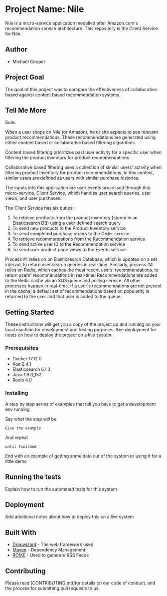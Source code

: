 # Project Name: Nile

Nile is a micro-service application modelled after Amazon.com's recommendation service architecture. This repository is the Client Service for Nile. 

## Author
* Michael Cooper

## Project Goal

The goal of this project was to compare the effectiveness of collaborative based against content based recommendation systems.


## Tell Me More

Sure.

When a user shops on Nile (or Amazon), he or she expects to see relevant product recommendations. These recommendations are generated using either content based or collaborative based filtering algorithms. 

Content based filtering prioritizes past user activity for a specific user when filtering the product inventory for product recommendations. 

Collaborative based filtering uses a collection of similar users' activity when filtering product inventory for product recommendations. In this context, similar users are defined as users with similar purchase histories. 

The inputs into this application are user events processed through this micro-service, Client Service, which handles user search queries, user views, and user purchases. 

The Client Service has six duties: 
1. To retrieve products from the product inventory (stored in an Elasticsearch DB) using a user defined search query
2. To send new products to the Product Inventory service
3. To send completed purchase orders to the Order service
4. To retrieve recommendations from the Recommendation service
5. To send active user ID to the Recommendation service
6. To send user product page views to the Events service

Process #1 relies on an Elasticsearch Database, which is updated on a set interval, to return user search queries in real-time. Similarly, process #4 relies on Redis, which caches the most recent users' recommendations, to return users' recommendations in real-time. Recommendations are added to the Redis cache via an SQS queue and polling service. All other processes happen in real-time. If a user's recommendations are not present in the cache, a default set of recommendations based on popularity is returned to the user and that user is added to the queue.


## Getting Started

These instructions will get you a copy of the project up and running on your local machine for development and testing purposes. See deployment for notes on how to deploy the project on a live system.

### Prerequisites

* Docker 17.12.0
* Koa 2.4.1
* Elasticsearch 6.1.3
* Java 1.8.0_152
* Redis 4.0

### Installing

A step by step series of examples that tell you have to get a development env running

Say what the step will be

```
Give the example
```

And repeat

```
until finished
```

End with an example of getting some data out of the system or using it for a little demo

## Running the tests

Explain how to run the automated tests for this system

## Deployment

Add additional notes about how to deploy this on a live system

## Built With

* [Dropwizard](http://www.dropwizard.io/1.0.2/docs/) - The web framework used
* [Maven](https://maven.apache.org/) - Dependency Management
* [ROME](https://rometools.github.io/rome/) - Used to generate RSS Feeds

## Contributing

Please read [CONTRIBUTING.md]for details on our code of conduct, and the process for submitting pull requests to us.
